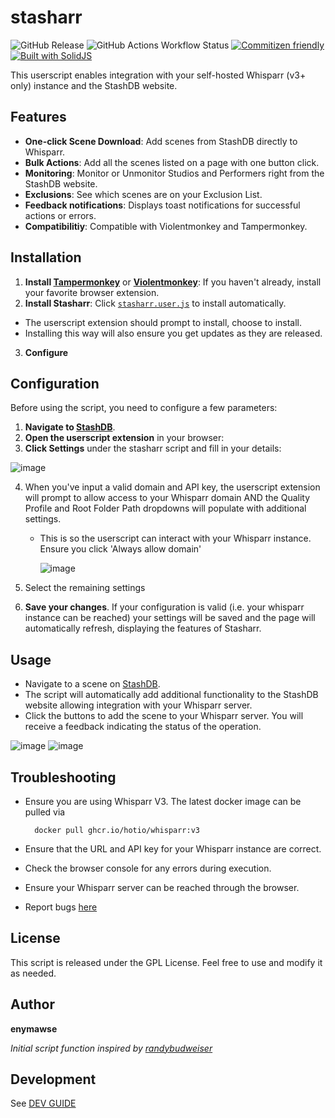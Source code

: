 # stasharr

![GitHub Release](https://img.shields.io/github/v/release/enymawse/stasharr?style=for-the-badge)
![GitHub Actions Workflow Status](https://img.shields.io/github/actions/workflow/status/enymawse/stasharr/release.yml?style=for-the-badge)
[![Commitizen friendly](https://img.shields.io/badge/commitizen-friendly-brightgreen.svg?style=for-the-badge)](http://commitizen.github.io/cz-cli/)
[![Built with SolidJS](https://img.shields.io/badge/Built%20with-SolidJS-blue?style=for-the-badge)](https://github.com/solidjs/solid)

This userscript enables integration with your self-hosted Whisparr (v3+ only) instance and the StashDB website.

## Features

- **One-click Scene Download**: Add scenes from StashDB directly to Whisparr.
- **Bulk Actions**: Add all the scenes listed on a page with one button click.
- **Monitoring**: Monitor or Unmonitor Studios and Performers right from the StashDB website.
- **Exclusions**: See which scenes are on your Exclusion List.
- **Feedback notifications**: Displays toast notifications for successful actions or errors.
- **Compatibilitiy**: Compatible with Violentmonkey and Tampermonkey.

## Installation

1. **Install [Tampermonkey](https://www.tampermonkey.net/)** or **[Violentmonkey](https://violentmonkey.github.io/)**: If you haven't already, install your favorite browser extension.
2. **Install Stasharr**: Click [`stasharr.user.js`](https://github.com/enymawse/stasharr/releases/latest/download/stasharr.user.js) to install automatically.

- The userscript extension should prompt to install, choose to install.
- Installing this way will also ensure you get updates as they are released.

3. **Configure**

## Configuration

Before using the script, you need to configure a few parameters:

1. **Navigate to [StashDB](https://stashdb.org)**.
2. **Open the userscript extension** in your browser:
3. **Click Settings** under the stasharr script and fill in your details:

![image](https://github.com/user-attachments/assets/78cff232-a326-4dec-b6f0-058e319cc2e3)

4. When you've input a valid domain and API key, the userscript extension will prompt to allow access to your Whisparr domain AND the Quality Profile and Root Folder Path dropdowns will populate with additional settings.

   - This is so the userscript can interact with your Whisparr instance. Ensure you click 'Always allow domain'

     ![image](https://github.com/user-attachments/assets/9804d74c-9c57-4046-85ec-6f6b182cf397)

5. Select the remaining settings
6. **Save your changes**. If your configuration is valid (i.e. your whisparr instance can be reached) your settings will be saved and the page will automatically refresh, displaying the features of Stasharr.

## Usage

- Navigate to a scene on [StashDB](https://stashdb.org/).
- The script will automatically add additional functionality to the StashDB website allowing integration with your Whisparr server.
- Click the buttons to add the scene to your Whisparr server. You will receive a feedback indicating the status of the operation.

![image](https://github.com/user-attachments/assets/19c5e14d-8e86-41ef-b701-b6b8cd7e11e0)
![image](https://github.com/user-attachments/assets/6a0d105d-b903-43b2-85dd-5b5c4f7a8173)

## Troubleshooting

- Ensure you are using Whisparr V3. The latest docker image can be pulled via

        docker pull ghcr.io/hotio/whisparr:v3

- Ensure that the URL and API key for your Whisparr instance are correct.
- Check the browser console for any errors during execution.
- Ensure your Whisparr server can be reached through the browser.
- Report bugs [here](https://github.com/enymawse/stasharr/issues/new/choose)

## License

This script is released under the GPL License. Feel free to use and modify it as needed.

## Author

**enymawse**

<em>Initial script function inspired by [randybudweiser](https://github.com/randybudweiser/stash2whisparr)</em>

## Development

See [DEV GUIDE](DEVELOPMENT.md)
